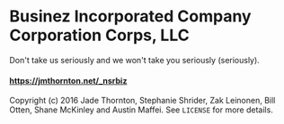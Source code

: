 # Businez Incorporated Company Corporation Corps, LLC

Don't take us seriously and we won't take you seriously (seriously).

#### https://jmthornton.net/_nsrbiz


Copyright (c) 2016 Jade Thornton, Stephanie Shrider, Zak Leinonen, Bill Otten, Shane McKinley and Austin Maffei. See ```LICENSE``` for more details.
